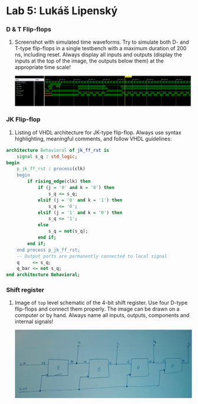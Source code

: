 # Lab 5: Lukáš Lipenský

### D & T Flip-flops

1. Screenshot with simulated time waveforms. Try to simulate both D- and T-type flip-flops in a single testbench with a maximum duration of 200 ns, including reset. Always display all inputs and outputs (display the inputs at the top of the image, the outputs below them) at the appropriate time scale!

   ![Prubehy](prbehy.jpg)

### JK Flip-flop

1. Listing of VHDL architecture for JK-type flip-flop. Always use syntax highlighting, meaningful comments, and follow VHDL guidelines:

```vhdl
architecture Behavioral of jk_ff_rst is
    signal s_q : std_logic;
begin
    p_jk_ff_rst : process(clk)
    begin
        if rising_edge(clk) then
            if (j = '0' and k = '0') then
                s_q <= s_q;
            elsif (j = '0' and k = '1') then
                s_q <= '0';
            elsif (j = '1' and k = '0') then
                s_q <= '1';
            else
                s_q = not(s_q);
            end if;
        end if;
    end process p_jk_ff_rst;
    -- Output ports are permanently connected to local signal
    q     <= s_q;
    q_bar <= not s_q;
end architecture Behavioral;
```

### Shift register

1. Image of `top` level schematic of the 4-bit shift register. Use four D-type flip-flops and connect them properly. The image can be drawn on a computer or by hand. Always name all inputs, outputs, components and internal signals!

   ![register](register.png)
